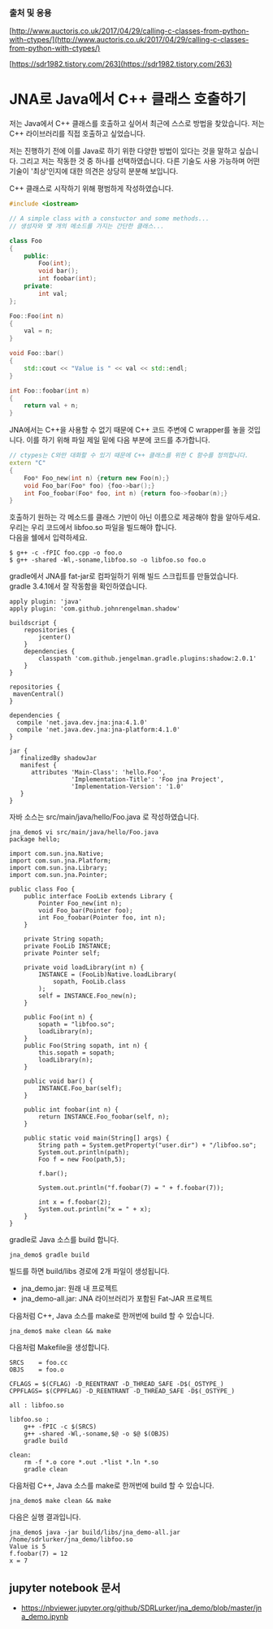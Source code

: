 ### 출처 및 응용

[http://www.auctoris.co.uk/2017/04/29/calling-c-classes-from-python-with-ctypes/](http://www.auctoris.co.uk/2017/04/29/calling-c-classes-from-python-with-ctypes/)

[https://sdr1982.tistory.com/263](https://sdr1982.tistory.com/263)

# JNA로 Java에서 C++ 클래스 호출하기

저는 Java에서 C++ 클래스를 호출하고 싶어서 최근에 스스로 방법을 찾았습니다. 저는 C++ 라이브러리를 직접 호출하고 싶었습니다.

저는 진행하기 전에 이를 Java로 하기 위한 다양한 방법이 있다는 것을 말하고 싶습니다. 그리고 저는 작동한 것 중 하나를 선택하였습니다. 다른 기술도 사용 가능하며 어떤 기술이 '최상'인지에 대한 의견은 상당히 분분해 보입니다.

C++ 클래스로 시작하기 위해 평범하게 작성하였습니다.

```c++
#include <iostream>

// A simple class with a constuctor and some methods...
// 생성자와 몇 개의 메소드를 가지는 간단한 클래스...

class Foo
{
    public:
        Foo(int);
        void bar();
        int foobar(int);
    private:
        int val;
};

Foo::Foo(int n)
{
    val = n;
}

void Foo::bar()
{
    std::cout << "Value is " << val << std::endl;
}

int Foo::foobar(int n)
{
    return val + n;
}
```

JNA에서는 C++을 사용할 수 없기 때문에 C++ 코드 주변에 C wrapper를 놓을 것입니다. 이를 하기 위해 파일 제일 밑에 다음 부분에 코드를 추가합니다.

```c++
// ctypes는 C와만 대화할 수 있기 때문에 C++ 클래스를 위한 C 함수를 정의합니다.
extern "C"
{
    Foo* Foo_new(int n) {return new Foo(n);}
    void Foo_bar(Foo* foo) {foo->bar();}
    int Foo_foobar(Foo* foo, int n) {return foo->foobar(n);}
}
```

호출하기 원하는 각 메소드를 클래스 기반이 아닌 이름으로 제공해야 함을 알아두세요.  
우리는 우리 코드에서 libfoo.so 파일을 빌드해야 합니다.  
다음을 쉘에서 입력하세요.

```shell
$ g++ -c -fPIC foo.cpp -o foo.o
$ g++ -shared -Wl,-soname,libfoo.so -o libfoo.so foo.o 
```

gradle에서 JNA를 fat-jar로 컴파일하기 위해 빌드 스크립트를 만들었습니다.  
gradle 3.4.1에서 잘 작동함을 확인하였습니다.

```
apply plugin: 'java'
apply plugin: 'com.github.johnrengelman.shadow'

buildscript {
    repositories {
        jcenter()
    }
    dependencies {
        classpath 'com.github.jengelman.gradle.plugins:shadow:2.0.1'
    }
}

repositories {
 mavenCentral()
}

dependencies {
  compile 'net.java.dev.jna:jna:4.1.0'
  compile 'net.java.dev.jna:jna-platform:4.1.0'
}

jar {
   finalizedBy shadowJar
   manifest {
      attributes 'Main-Class': 'hello.Foo',
                 'Implementation-Title': 'Foo jna Project',
                 'Implementation-Version': '1.0'
   }
}
```

자바 소스는 src/main/java/hello/Foo.java 로 작성하였습니다.

```
jna_demo$ vi src/main/java/hello/Foo.java
package hello;

import com.sun.jna.Native;
import com.sun.jna.Platform;
import com.sun.jna.Library;
import com.sun.jna.Pointer;

public class Foo {
    public interface FooLib extends Library {
        Pointer Foo_new(int n);
        void Foo_bar(Pointer foo);
        int Foo_foobar(Pointer foo, int n);
    }

    private String sopath;
    private FooLib INSTANCE;
    private Pointer self;

    private void loadLibrary(int n) {
        INSTANCE = (FooLib)Native.loadLibrary(
            sopath, FooLib.class
        );
        self = INSTANCE.Foo_new(n);
    }

    public Foo(int n) {
        sopath = "libfoo.so";
        loadLibrary(n);
    }
    public Foo(String sopath, int n) {
        this.sopath = sopath;
        loadLibrary(n);
    }

    public void bar() {
        INSTANCE.Foo_bar(self);
    }

    public int foobar(int n) {
        return INSTANCE.Foo_foobar(self, n);
    }

    public static void main(String[] args) {
        String path = System.getProperty("user.dir") + "/libfoo.so";
        System.out.println(path);
        Foo f = new Foo(path,5);

        f.bar();

        System.out.println("f.foobar(7) = " + f.foobar(7));

        int x = f.foobar(2);
        System.out.println("x = " + x);
    }
}
```

gradle로 Java 소스를 build 합니다.

```shell
jna_demo$ gradle build
```

빌드를 하면 build/libs 경로에 2개 파일이 생성됩니다.

* jna_demo.jar: 원래 내 프로젝트
* jna_demo-all.jar: JNA 라이브러리가 포함된 Fat-JAR 프로젝트

다음처럼 C++, Java 소스를 make로 한꺼번에 build 할 수 있습니다.

```
jna_demo$ make clean && make
```

다음처럼 Makefile을 생성합니다.

```
SRCS    = foo.cc
OBJS    = foo.o

CFLAGS = $(CFLAG) -D_REENTRANT -D_THREAD_SAFE -D$(_OSTYPE_)
CPPFLAGS= $(CPPFLAG) -D_REENTRANT -D_THREAD_SAFE -D$(_OSTYPE_)

all : libfoo.so

libfoo.so :
	g++ -fPIC -c $(SRCS)
	g++ -shared -Wl,-soname,$@ -o $@ $(OBJS)
	gradle build

clean:
	rm -f *.o core *.out .*list *.ln *.so
	gradle clean
```

다음처럼 C++, Java 소스를 make로 한꺼번에 build 할 수 있습니다.

```shell
jna_demo$ make clean && make
```

다음은 실행 결과입니다.

```shell
jna_demo$ java -jar build/libs/jna_demo-all.jar
/home/sdrlurker/jna_demo/libfoo.so
Value is 5
f.foobar(7) = 12
x = 7
```

## jupyter notebook 문서
* https://nbviewer.jupyter.org/github/SDRLurker/jna_demo/blob/master/jna_demo.ipynb
